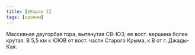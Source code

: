 ```yaml
---
title: [❮Кара❯ I]
tags: [ороним]
---
```


Массивная двугорбая гора, вытянутая СВ–ЮЗ; ее вост. вершина более крутая. В 5,5
км к ЮЮВ от вост. части Старого Крыма, к В от г. Джады-Кая.
